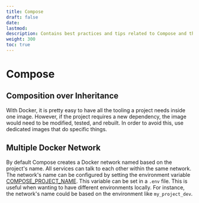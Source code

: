 ```yaml
---
title: Compose
draft: false
date:
lastmod:
description: Contains best practices and tips related to Compose and the 3 Musketeers.
weight: 300
toc: true
---
```


# Compose

## Composition over Inheritance

With Docker, it is pretty easy to have all the tooling a project needs inside one image. However, if the project requires a new dependency, the image would need to be modified, tested, and rebuilt. In order to avoid this, use dedicated images that do specific things.

## Multiple Docker Network

By default Compose creates a Docker network named based on the project's name. All services can talk to each other within the same network. The network's name can be configured by setting the environment variable [COMPOSE_PROJECT_NAME][composeProjectName]. This variable can be set in a `.env` file. This is useful when wanting to have different environments locally. For instance, the network's name could be based on the environment like `my_project_dev`.

[composeProjectName]: https://docs.docker.com/compose/reference/envvars/
